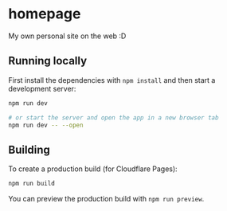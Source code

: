 # homepage

My own personal site on the web :D

## Running locally

First install the dependencies with `npm install` and then start a development server:

```bash
npm run dev

# or start the server and open the app in a new browser tab
npm run dev -- --open
```

## Building

To create a production build (for Cloudflare Pages):

```bash
npm run build
```

You can preview the production build with `npm run preview`.

